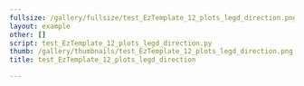 ```yaml
---
fullsize: /gallery/fullsize/test_EzTemplate_12_plots_legd_direction.png
layout: example
other: []
script: test_EzTemplate_12_plots_legd_direction.py
thumb: /gallery/thumbnails/test_EzTemplate_12_plots_legd_direction.png
title: test_EzTemplate_12_plots_legd_direction

---
```

